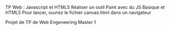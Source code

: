 TP Web : Javascript et HTML5
Réaliser un outil Paint avec du JS Basique et HTML5
Pour lancer, ouvrez le fichier canvas.html dans un navigateur



Projet de TP de Web Engeneering Master 1
